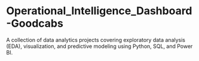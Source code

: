 # Operational_Intelligence_Dashboard-Goodcabs
A collection of data analytics projects covering exploratory data analysis (EDA), visualization, and predictive modeling using Python, SQL, and Power BI.
